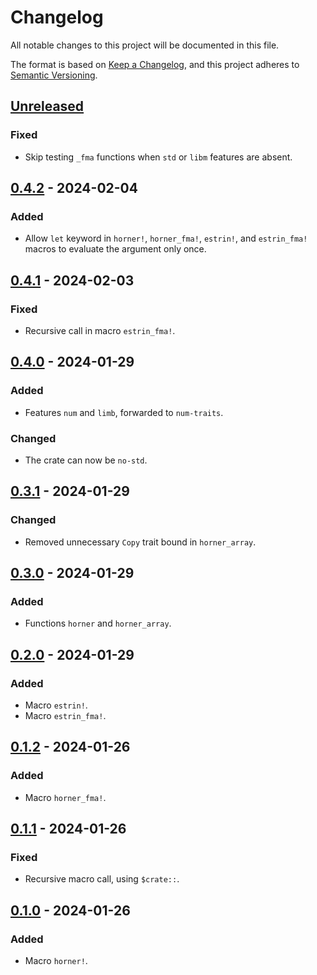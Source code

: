# Changelog

All notable changes to this project will be documented in this file.

The format is based on [Keep a Changelog](https://keepachangelog.com),
and this project adheres to [Semantic Versioning](https://semver.org).

<!--
Types of changes:
- `Added` for new features;
- `Changed` for changes in existing functionality;
- `Deprecated` for soon-to-be removed features;
- `Removed` for now removed features;
- `Fixed` for any bug fixes;
- `Security` in case of vulnerabilities.
-->

<!-- next-header -->
## [Unreleased]

### Fixed

- Skip testing `_fma` functions when `std` or `libm` features are absent.

## [0.4.2] - 2024-02-04

### Added

- Allow `let` keyword in `horner!`, `horner_fma!`, `estrin!`, and `estrin_fma!` macros to evaluate the argument only once.

## [0.4.1] - 2024-02-03

### Fixed

- Recursive call in macro `estrin_fma!`.

## [0.4.0] - 2024-01-29

### Added

- Features `num` and `limb`, forwarded to `num-traits`.

### Changed

- The crate can now be `no-std`.

## [0.3.1] - 2024-01-29

### Changed

- Removed unnecessary `Copy` trait bound in `horner_array`.

## [0.3.0] - 2024-01-29

### Added

- Functions `horner` and `horner_array`.

## [0.2.0] - 2024-01-29

### Added

- Macro `estrin!`.
- Macro `estrin_fma!`.

## [0.1.2] - 2024-01-26

### Added

- Macro `horner_fma!`.

## [0.1.1] - 2024-01-26

### Fixed

- Recursive macro call, using `$crate::`.

## [0.1.0] - 2024-01-26

### Added

- Macro `horner!`.

<!-- next-url -->
[Unreleased]: https://github.com/FedericoStra/polyeval/compare/v0.4.2...HEAD
[0.4.2]: https://github.com/FedericoStra/polyeval/compare/v0.4.1...v0.4.2
[0.4.1]: https://github.com/FedericoStra/polyeval/compare/v0.4.1...v0.4.1
[0.4.1]: https://github.com/FedericoStra/polyeval/compare/v0.4.0...v0.4.1
[0.4.0]: https://github.com/FedericoStra/polyeval/compare/v0.3.1...v0.4.0
[0.3.1]: https://github.com/FedericoStra/polyeval/compare/v0.3.0...v0.3.1
[0.3.0]: https://github.com/FedericoStra/polyeval/compare/v0.2.0...v0.3.0
[0.2.0]: https://github.com/FedericoStra/polyeval/compare/v0.1.2...v0.2.0
[0.1.2]: https://github.com/FedericoStra/polyeval/compare/v0.1.1...v0.1.2
[0.1.1]: https://github.com/FedericoStra/polyeval/compare/v0.1.0...v0.1.1
[0.1.0]: https://github.com/FedericoStra/polyeval/releases/tag/v0.1.0
